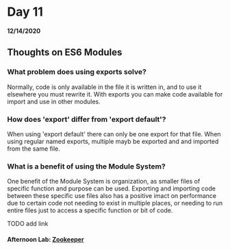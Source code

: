 # Day 11
__12/14/2020__

## Thoughts on ES6 Modules

### What problem does using exports solve?
Normally, code is only available in the file it is written in, and to use it elsewhere you must rewrite it. With exports you can make code available for import and use in other modules.

### How does 'export' differ from 'export default'?
When using 'export default' there can only be one export for that file. When using regular named exports, multiple mayb be exported and and imported from the same file.

### What is a benefit of using the Module System?
One benefit of the Module System is organization, as smaller files of specific function and purpose can be used. Exporting and importing code between these specific use files also has a positive imact on performance due to certain code not needing to exist in multiple places, or needing to run entire files just to access a specific function or bit of code.

TODO add link
#### Afternoon Lab: [Zookeeper](lablink)

